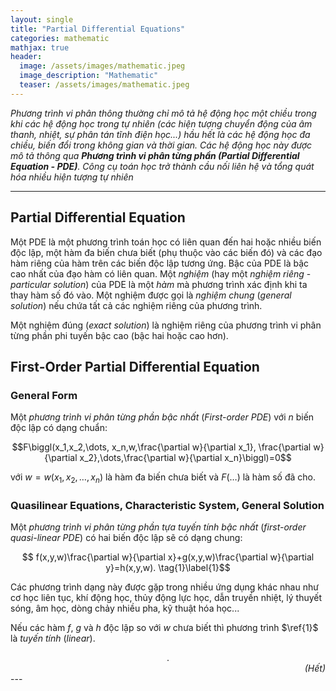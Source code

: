 ```yaml
---
layout: single
title: "Partial Differential Equations"
categories: mathematic
mathjax: true
header:
  image: /assets/images/mathematic.jpeg
  image_description: "Mathematic"
  teaser: /assets/images/mathematic.jpeg
---
```


*Phương trình vi phân thông thường chỉ mô tả hệ động học một chiều trong khi các hệ động học trong tự nhiên (các hiện 
tượng chuyển động của âm thanh, nhiệt, sự phân tán tĩnh điện học...) hầu hết là các hệ động học đa chiều, biến đổi trong 
không gian và thời gian. Các hệ động học này được mô tả thông qua **Phương trình vi phân từng phần (Partial Differential 
Equation - PDE)**. Công cụ toán học trở thành cầu nối liên hệ và tổng quát hóa nhiều hiện tượng tự nhiên*

---

## Partial Differential Equation

Một PDE là một phương trình toán học có liên quan đến hai hoặc nhiều biến độc lập, một hàm đa biến chưa biết (phụ thuộc 
vào các biến đó) và các đạo hàm riêng của hàm trên các biến độc lập tương ứng. Bậc của PDE là bậc cao nhất của đạo hàm 
có liên quan. Một *nghiệm* (hay một *nghiệm riêng* - *particular solution*) của PDE là một *hàm* mà phương trình xác định khi ta thay hàm số đó vào. 
Một nghiệm được gọi là *nghiệm chung* (*general solution*) nếu chứa tất cả các nghiệm riêng của phương trình.

Một nghiệm đúng (*exact solution*) là nghiệm riêng của phương trình vi phân từng phần phi tuyến bậc cao (bậc hai hoặc cao hơn).

## First-Order Partial Differential Equation

### General Form

Một *phương trình vi phân từng phần bậc nhất* (*First-order PDE*) với $n$ biến độc lập có dạng chuẩn:

$$F\biggl(x_1,x_2,\dots, x_n,w,\frac{\partial w}{\partial x_1},
\frac{\partial w}{\partial x_2},\dots,\frac{\partial w}{\partial x_n}\biggl)=0$$

với $w=w(x_1,x_2,\dots, x_n)$ là hàm đa biến chưa biết và $F(\dots)$ là hàm số đã cho.

### Quasilinear Equations, Characteristic System, General Solution

Một *phương trình vi phân từng phần tựa tuyến tính bậc nhất* (*first-order quasi-linear PDE*) có hai biến độc lập sẽ có dạng chung:

$$ f(x,y,w)\frac{\partial w}{\partial x}+g(x,y,w)\frac{\partial w}{\partial y}=h(x,y,w). \tag{1}\label{1}$$

Các phương trình dạng này được gặp trong nhiều ứng dụng khác nhau như cơ học liên tục, khí động học, thủy động lực học, 
dẫn truyền nhiệt, lý thuyết sóng, âm học, dòng chảy nhiều pha, kỹ thuật hóa học... 

Nếu các hàm $f$, $g$ và $h$ độc lập so với $w$ chưa biết thì phương trình $\ref{1}$ là *tuyến tính* (*linear*).

<div align="center">.</div> 

<div align="right"><i>(Hết)</i></div> 
---